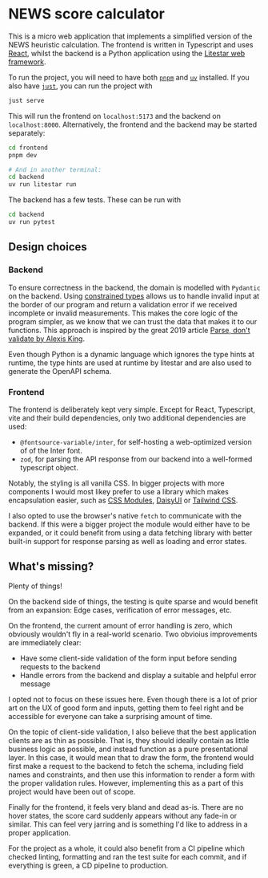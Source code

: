 # NEWS score calculator

This is a micro web application that implements a simplified version of the NEWS
heuristic calculation. The frontend is written in Typescript and uses
[React](https://react.dev/), whilst the backend is a Python application using
the [Litestar web framework](https://litestar.dev/).

To run the project, you will need to have both [`pnpm`](https://pnpm.io/) and
[`uv`](https://docs.astral.sh/uv/) installed. If you also have
[`just`](https://github.com/casey/just), you can run the project with
```sh
just serve
```
This will run the frontend on `localhost:5173` and the backend on
`localhost:8000`. Alternatively, the frontend and the backend may be started
separately:
```sh
cd frontend
pnpm dev

# And in another terminal:
cd backend
uv run litestar run
```

The backend has a few tests. These can be run with
```sh
cd backend
uv run pytest
```


## Design choices

### Backend

To ensure correctness in the backend, the domain is modelled with `Pydantic` on
the backend.
Using [constrained
types](https://docs.pydantic.dev/2.3/usage/types/number_types/#constrained-types)
allows us to handle invalid input at the border of our program and return
a validation error if we received incomplete or invalid measurements.
This makes the core logic of the program simpler, as we know that we can
trust the data that makes it to our functions. This approach is inspired
by the great 2019 article [Parse, don't validate by Alexis
King](https://lexi-lambda.github.io/blog/2019/11/05/parse-don-t-validate/).

Even though Python is a dynamic language which ignores the type hints at
runtime, the type hints are used at runtime by litestar and are also used
to generate the OpenAPI schema.

### Frontend

The frontend is deliberately kept very simple. Except for React, Typescript,
vite and their build dependencies, only two additional dependencies are used:

- `@fontsource-variable/inter`, for self-hosting a web-optimized version of
  of the Inter font.
- `zod`, for parsing the API response from our backend into a well-formed
  typescript object.

Notably, the styling is all vanilla CSS. In bigger projects with more components
I would most likey prefer to use a library which makes encapsulation easier,
such as [CSS Modules](https://github.com/css-modules/css-modules),
[DaisyUI](https://daisyui.com/) or [Tailwind CSS](https://tailwindcss.com/).

I also opted to use the browser's native `fetch` to communicate with the backend.
If this were a bigger project the module would either have to be expanded, or
it could benefit from using a data fetching library with better built-in support
for response parsing as well as loading and error states.

## What's missing?

Plenty of things!

On the backend side of things, the testing is quite sparse and would benefit
from an expansion: Edge cases, verification of error messages, etc.

On the frontend, the current amount of error handling is zero, which obviously
wouldn't fly in a real-world scenario. Two obvioius improvements are immediately
clear:
- Have some client-side validation of the form input before sending requests to the backend
- Handle errors from the backend and display a suitable and helpful error message

I opted not to focus on these issues here. Even though there is a lot of prior
art on the UX of good form and inputs, getting them to feel right and be
accessible for everyone can take a surprising amount of time.

On the topic of client-side validation, I also believe that the best application
clients are as thin as possible. That is, they should ideally contain as little
business logic as possible, and instead function as a pure presentational layer.
In this case, it would mean that to draw the form, the frontend would first make
a request to the backend to fetch the schema, including field names and
constraints, and then use this information to render a form with the proper
validation rules. However, implementing this as a part of this project would
have been out of scope.

Finally for the frontend, it feels very bland and dead as-is. There are no hover states,
the score card suddenly appears without any fade-in or similar. This can feel very
jarring and is something I'd like to address in a proper application.

For the project as a whole, it could also benefit from a CI pipeline which checked linting,
formatting and ran the test suite for each commit, and if everything is green, a CD pipeline
to production.
